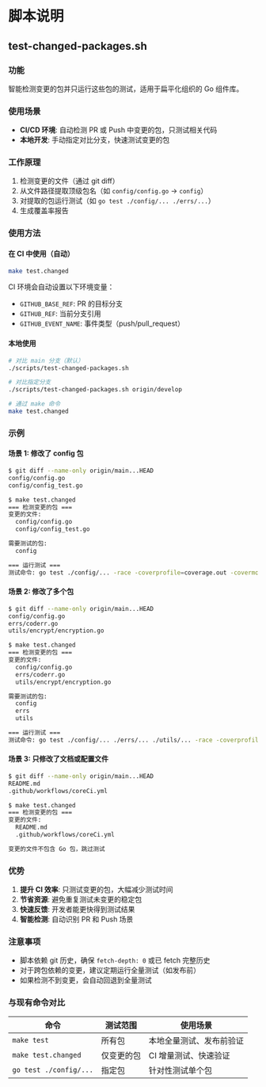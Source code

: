 # 脚本说明

## test-changed-packages.sh

### 功能
智能检测变更的包并只运行这些包的测试，适用于扁平化组织的 Go 组件库。

### 使用场景
- **CI/CD 环境**: 自动检测 PR 或 Push 中变更的包，只测试相关代码
- **本地开发**: 手动指定对比分支，快速测试变更的包

### 工作原理
1. 检测变更的文件（通过 git diff）
2. 从文件路径提取顶级包名（如 `config/config.go` → `config`）
3. 对提取的包运行测试（如 `go test ./config/... ./errs/...`）
4. 生成覆盖率报告

### 使用方法

#### 在 CI 中使用（自动）
```bash
make test.changed
```

CI 环境会自动设置以下环境变量：
- `GITHUB_BASE_REF`: PR 的目标分支
- `GITHUB_REF`: 当前分支引用
- `GITHUB_EVENT_NAME`: 事件类型（push/pull_request）

#### 本地使用
```bash
# 对比 main 分支（默认）
./scripts/test-changed-packages.sh

# 对比指定分支
./scripts/test-changed-packages.sh origin/develop

# 通过 make 命令
make test.changed
```

### 示例

#### 场景 1: 修改了 config 包
```bash
$ git diff --name-only origin/main...HEAD
config/config.go
config/config_test.go

$ make test.changed
=== 检测变更的包 ===
变更的文件:
  config/config.go
  config/config_test.go

需要测试的包:
  config

=== 运行测试 ===
测试命令: go test ./config/... -race -coverprofile=coverage.out -covermode=atomic
```

#### 场景 2: 修改了多个包
```bash
$ git diff --name-only origin/main...HEAD
config/config.go
errs/coderr.go
utils/encrypt/encryption.go

$ make test.changed
=== 检测变更的包 ===
变更的文件:
  config/config.go
  errs/coderr.go
  utils/encrypt/encryption.go

需要测试的包:
  config
  errs
  utils

=== 运行测试 ===
测试命令: go test ./config/... ./errs/... ./utils/... -race -coverprofile=coverage.out -covermode=atomic
```

#### 场景 3: 只修改了文档或配置文件
```bash
$ git diff --name-only origin/main...HEAD
README.md
.github/workflows/coreCi.yml

$ make test.changed
=== 检测变更的包 ===
变更的文件:
  README.md
  .github/workflows/coreCi.yml

变更的文件不包含 Go 包，跳过测试
```

### 优势
1. **提升 CI 效率**: 只测试变更的包，大幅减少测试时间
2. **节省资源**: 避免重复测试未变更的稳定包
3. **快速反馈**: 开发者能更快得到测试结果
4. **智能检测**: 自动识别 PR 和 Push 场景

### 注意事项
- 脚本依赖 git 历史，确保 `fetch-depth: 0` 或已 fetch 完整历史
- 对于跨包依赖的变更，建议定期运行全量测试（如发布前）
- 如果检测不到变更，会自动回退到全量测试

### 与现有命令对比
| 命令 | 测试范围 | 使用场景 |
|------|---------|---------|
| `make test` | 所有包 | 本地全量测试、发布前验证 |
| `make test.changed` | 仅变更的包 | CI 增量测试、快速验证 |
| `go test ./config/...` | 指定包 | 针对性测试单个包 |
